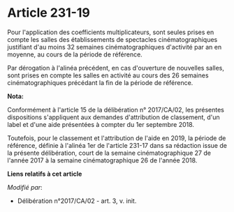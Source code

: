 # Article 231-19

Pour l'application des coefficients multiplicateurs, sont seules prises en compte les salles des établissements de spectacles
cinématographiques justifiant d'au moins 32 semaines cinématographiques d'activité par an en moyenne, au cours de la période
de référence.

Par dérogation à l'alinéa précédent, en cas d'ouverture de nouvelles salles, sont prises en compte les salles en activité au
cours des 26 semaines cinématographiques précédant la fin de la période de référence.

**Nota:**

Conformément à l'article 15 de la délibération n° 2017/CA/02, les présentes dispositions s'appliquent aux demandes
d'attribution de classement, d'un label et d'une aide présentées à compter du 1er septembre 2018.

Toutefois, pour le classement et l'attribution de l'aide en 2019, la période de référence, définie à l'alinéa 1er de
l'article 231-17 dans sa rédaction issue de la présente délibération, court de la semaine cinématographique 27 de l'année
2017 à la semaine cinématographique 26 de l'année 2018.

**Liens relatifs à cet article**

_Modifié par_:

  - Délibération n°2017/CA/02 - art. 3, v. init.
